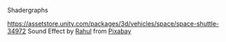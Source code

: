 Shadergraphs

https://assetstore.unity.com/packages/3d/vehicles/space/space-shuttle-34972
Sound Effect by <a href="https://pixabay.com/users/mightuser-46744766/?utm_source=link-attribution&utm_medium=referral&utm_campaign=music&utm_content=300839">Rahul</a> from <a href="https://pixabay.com/sound-effects//?utm_source=link-attribution&utm_medium=referral&utm_campaign=music&utm_content=300839">Pixabay</a>